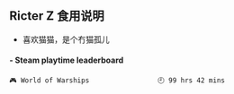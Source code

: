 ## Ricter Z 食用说明
- 喜欢猫猫，是个冇猫孤儿

<!-- steam-box start -->
#### - Steam playtime leaderboard
```text
🎮 World of Warships                 🕘 99 hrs 42 mins
```
<!-- Powered by https://github.com/YouEclipse/steam-box . -->
<!-- steam-box end -->
